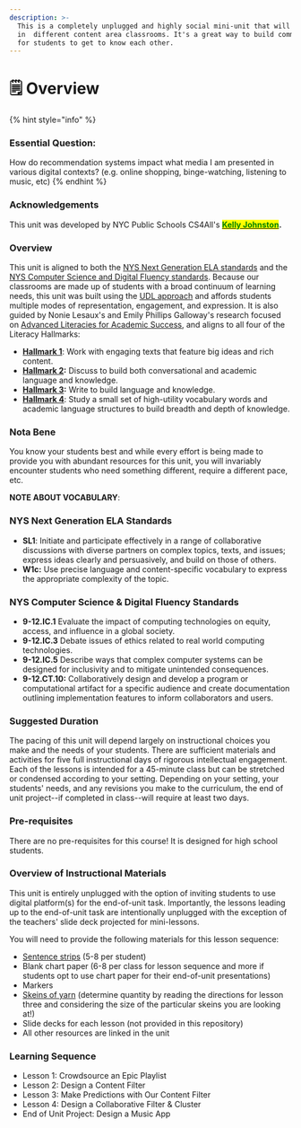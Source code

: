 ```yaml
---
description: >-
  This is a completely unplugged and highly social mini-unit that will work well
  in  different content area classrooms. It's a great way to build community and
  for students to get to know each other.
---
```


# 🗒️ Overview



{% hint style="info" %}
### Essential Question:

How do recommendation systems impact what media I am presented in various digital contexts? (e.g. online shopping, binge-watching, listening to music, etc)
{% endhint %}



### Acknowledgements

This unit was developed by NYC Public Schools CS4All's [<mark style="color:green;">**Kelly Johnston**</mark>](https://www.linkedin.com/in/kellymariejohnston1/)**.**&#x20;

### Overview

This unit is aligned to both the [NYS Next Generation ELA standards](http://www.nysed.gov/curriculum-instruction/new-york-state-next-generation-english-language-arts-learning-standards) and the [NYS Computer Science and Digital Fluency standards](http://www.nysed.gov/curriculum-instruction/computer-science-and-digital-fluency-learning-standards). Because our classrooms are made up of students with a broad continuum of learning needs, this unit was built using the [UDL approach](https://docs.google.com/document/d/11cKbdXj2oqm56OsLpOVbsF\_W5n5o8YFKGH6WhBplKjI/edit) and affords students multiple modes of representation, engagement, and expression. It is also guided by Nonie Lesaux's and Emily Phillips Galloway's research focused on [Advanced Literacies for Academic Success](http://www.nysed.gov/common/nysed/files/nov-8-nys\_brief-1-of-8\_summer\_2017\_adv\_lit\_final\_2.pdf-a.pdf), and aligns to all four of the Literacy Hallmarks:&#x20;

* [**Hallmark 1**](http://www.nysed.gov/common/nysed/files/nov-8-nys\_brief-3-of-8\_summer\_2017\_hallmark\_1final\_2.pdf-a.pdf): Work with engaging texts that feature big ideas and rich content.
* [**Hallmark 2**](http://www.nysed.gov/common/nysed/files/nov-8-nys\_brief-4-of-8\_summer\_2017\_hallmark\_2-final\_2.pdf-a.pdf)**:** Discuss to build both conversational and academic language and knowledge.
* [**Hallmark 3**](http://www.nysed.gov/common/nysed/files/nov-8-nys\_brief-5-of-8\_summer\_2017\_hallmark\_3\_final\_2.pdf-a.pdf)**:** Write to build language and knowledge.
* [**Hallmark 4**](http://www.nysed.gov/common/nysed/files/nov-8-nys\_brief-6-of-8\_-summer-2017\_-hallmark-4-vocab\_final\_2.pdf-a.pdf): Study a small set of high-utility vocabulary words and academic language structures to build breadth and depth of knowledge.

### Nota Bene

You know your students best and while every effort is being made to provide you with abundant resources for this unit, you will invariably encounter students who need something different, require a different pace, etc.&#x20;

**NOTE ABOUT VOCABULARY**:&#x20;

### NYS Next Generation ELA Standards

* **SL1**: Initiate and participate effectively in a range of collaborative discussions with diverse partners on complex topics, texts, and issues; express ideas clearly and persuasively, and build on those of others.
* **W1c:** Use precise language and content-specific vocabulary to express the appropriate complexity of the topic.

### NYS Computer Science & Digital Fluency Standards

* **9-12.IC.1** Evaluate the impact of computing technologies on equity, access, and influence in a global society.
* **9-12.IC.3** Debate issues of ethics related to real world computing technologies.
* **9-12.IC.5**  Describe ways that complex computer systems can be designed for inclusivity and to mitigate unintended consequences.
* **9-12.CT.10:** Collaboratively design and develop a program or computational artifact for a specific audience and create documentation outlining implementation features to inform collaborators and users.

### **Suggested Duration**

The pacing of this unit will depend largely on instructional choices you make and the needs of your students. There are sufficient materials and activities for five full instructional days of rigorous intellectual engagement. Each of the lessons is intended for a 45-minute class but can be stretched or condensed according to your setting. Depending on your setting, your students' needs, and any revisions you make to the curriculum, the end of unit project--if completed in class--will require at least two days.&#x20;

### Pre-requisites

There are no pre-requisites for this course! It is designed for high school students.&#x20;

### Overview of Instructional Materials

This unit is entirely unplugged with the option of inviting students to use digital platform(s) for the end-of-unit task. Importantly, the lessons leading up to the end-of-unit task are intentionally unplugged with the exception of the teachers' slide deck projected for mini-lessons.

You will need to provide the following materials for this lesson sequence:

* [Sentence strips](https://www.amazon.com/sentence-strips-teachers/s?k=sentence+strips+for+teachers) (5-8 per student)
* Blank chart paper (6-8 per class for lesson sequence and more if students opt to use chart paper for their end-of-unit presentations)
* Markers
* [Skeins of yarn](https://www.michaels.com/search?q=cotton%20yarn) (determine quantity by reading the directions for lesson three and considering the size of the particular skeins you are looking at!)
* Slide decks for each lesson (not provided in this repository)
* All other resources are linked in the unit

### Learning Sequence&#x20;

* Lesson 1: Crowdsource an Epic Playlist
* Lesson 2: Design a Content Filter
* Lesson 3: Make Predictions with Our Content Filter
* Lesson 4: Design a Collaborative Filter & Cluster
* End of Unit Project: Design a Music App

